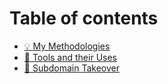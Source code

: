 # Table of contents

* [💡 My Methodologies](README.md)
* [🔧 Tools and their Uses](tools-and-their-uses.md)
* [🔼 Subdomain Takeover](subdomain-takeover.md)
